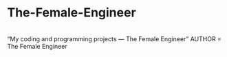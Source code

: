 # The-Female-Engineer
<br>
“My coding and programming projects — The Female Engineer”
AUTHOR = The Female Engineer
